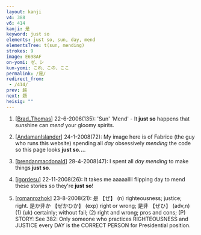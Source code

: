 ```yaml
---
layout: kanji
v4: 388
v6: 414
kanji: 是
keyword: just so
elements: just so, sun, day, mend
elementsTree: t(sun, mending)
strokes: 9
image: E698AF
on-yomi: ゼ、シ
kun-yomi: これ、この、ここ
permalink: /是/
redirect_from:
 - /414/
prev: 越
next: 題
heisig: ""
---
```


1) [<a href="http://kanji.koohii.com/profile/Brad_Thomas">Brad_Thomas</a>] 22-6-2006(135): &#039;Sun&#039; &#039;Mend&#039; - It<strong> just so</strong> happens that <em>sun</em>shine can <em>mend</em> your gloomy spirits.

2) [<a href="http://kanji.koohii.com/profile/AndamanIslander">AndamanIslander</a>] 24-1-2008(72): My image here is of Fabrice (the guy who runs this website) spending all <em>day</em> obsessively <em>mending</em> the code so this page looks <strong>just so...</strong>.

3) [<a href="http://kanji.koohii.com/profile/brendanmacdonald">brendanmacdonald</a>] 28-4-2008(47): I spent all <em>day</em> <em>mending</em> to make things<strong> just so</strong>.

4) [<a href="http://kanji.koohii.com/profile/igordesu">igordesu</a>] 22-11-2008(26): It takes me aaaaallll flipping day to mend these stories so they&#039;re<strong> just so</strong>!

5) [<a href="http://kanji.koohii.com/profile/romanrozhok">romanrozhok</a>] 23-8-2008(21): 是 【ぜ】 (n) righteousness; justice; right. 是か非か 【ぜかひか】 (exp) right or wrong; 是非 【ぜひ】 (adv,n) (1) (uk) certainly; without fail; (2) right and wrong; pros and cons; (P) STORY: See 382: Only someone who practices RIGHTEOUSNESS and JUSTICE every DAY is the CORRECT PERSON for Presidential position.

